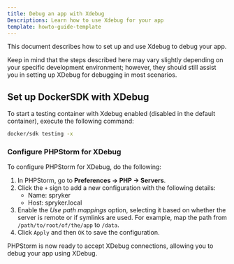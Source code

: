 ```yaml
---
title: Debug an app with Xdebug
Descriptions: Learn how to use Xdebug for your app
template: howto-guide-template
---
```


This document describes how to set up and use Xdebug to debug your app. 

Keep in mind that the steps described here may vary slightly depending on your specific development environment; however, they should still assist you in setting up XDebug for debugging in most scenarios.

## Set up DockerSDK with XDebug

To start a testing container with Xdebug enabled (disabled in the default container), execute the following command:

```bash
docker/sdk testing -x
```

### Configure PHPStorm for XDebug

To configure PHPStorm for XDebug, do the following:

1. In PHPStorm, go to **Preferences → PHP → Servers**.
2. Click the `+` sign to add a new configuration with the following details:
   - Name: spryker
   - Host: spryker.local
3. Enable the *Use path mappings* option, selecting it based on whether the server is remote or if symlinks are used. For example, map the path from `/path/to/root/of/the/app` to `/data`.
4. Click `Apply` and then `OK` to save the configuration.

PHPStorm is now ready to accept XDebug connections, allowing you to debug your app using XDebug.



